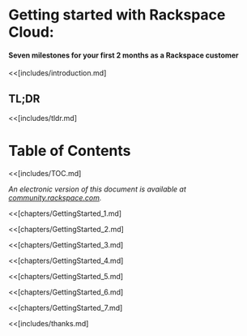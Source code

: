# Getting started with Rackspace Cloud:
#### Seven milestones for your first 2 months as a Rackspace customer


<<[includes/introduction.md]

## TL;DR

<<[includes/tldr.md]

# Table of Contents
<<[includes/TOC.md]

*An electronic version of this document is available at [community.rackspace.com](https://community.rackspace.com/products/f/54/t/5291).*

<<[chapters/GettingStarted_1.md]

<<[chapters/GettingStarted_2.md]

<<[chapters/GettingStarted_3.md]

<<[chapters/GettingStarted_4.md]

<<[chapters/GettingStarted_5.md]

<<[chapters/GettingStarted_6.md]

<<[chapters/GettingStarted_7.md]

<<[includes/thanks.md]
